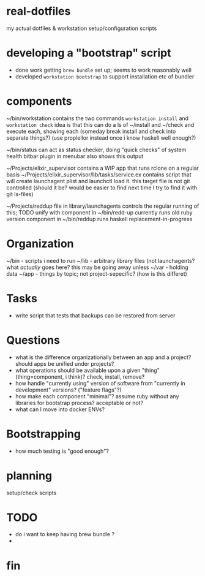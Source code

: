 # real-dotfiles

my actual dotfiles & workstation setup/configuration scripts

# developing a "bootstrap" script
- done work getting `brew bundle` set up; seems to work reasonably well
- developed `workstation bootstrap` to support installation etc of bundler

# components

~/bin/workstation contains the two commands `workstation install` and `workstation check`
idea is that this can do a ls of ~/install and ~/check and execute each, showing each
(someday break install and check into separate things?)
(use proplellor instead once i know haskell well enough?)

~/bin/status can act as status checker, doing "quick checks" of system health
bitbar plugin in menubar also shows this output

~/Projects/elixir_supervisor contains a WIP app that runs rclone on a regular basis
~/Projects/elixir_supervisor/lib/tasks/service.ex contains script that will create launchagent plist and
launchctl load it. this target file is not git controlled (should it be? would be easier to find next time I try to find it with git ls-files)

~/Projects/reddup
file in library/launchagents controls the regular running of this; TODO unify with
component in ~/bin/redd-up currently runs old ruby version
component in ~/bin/reddup runs haskell replacement-in-progress

# Organization

~/bin - scripts i need to run
~/lib - arbitrary library files (not launchagents? what *actually* goes here? this may be going away unless
~/var - holding data
~/app - things by topic; not project-sepecific? (how is this differet)

# Tasks

- write script that tests that backups can be restored from server

# Questions

- what is the difference organizationally between an app and a project? should apps be unified under projects?
- what operations should be available upon a given "thing" (thing=component, i think)? check, install, remove?
- how handle "currently using" version of software from "currently in development" versions? ("feature flags"?)
- how make each component "minimal"? assume ruby without any libraries for bootstrap process? acceptable or not?
- what can I move into docker ENVs?

# Bootstrapping
- how much testing is "good enough"?

# planning
setup/check scripts

# TODO

- do i want to keep having brew bundle ?
-

# fin
